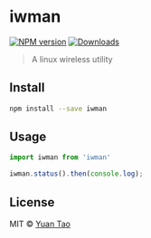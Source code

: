 # iwman
[![NPM version][npm-image]][npm-url]
[![Downloads][download-image]][npm-url]

> A linux wireless utility

## Install

```sh
npm install --save iwman
```

## Usage

```js
import iwman from 'iwman'

iwman.status().then(console.log);
```

## License

 MIT ©  [Yuan Tao](https://github.com/taoyuan)

[npm-url]: https://npmjs.org/package/iwman
[npm-image]: https://img.shields.io/npm/v/iwman.svg?style=flat

[download-image]: http://img.shields.io/npm/dm/iwman.svg?style=flat

